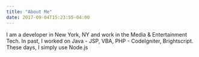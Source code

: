 ```yaml
---
title: "About Me"
date: 2017-09-04T15:23:55-04:00
---
```


I am a developer in New York, NY and work in the Media & Entertainment Tech.
In past, I worked on Java - JSP, VBA, PHP - CodeIgniter, Brightscript.
These days, I simply use Node.js
